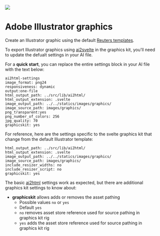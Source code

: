 ![](https://graphics.thomsonreuters.com/style-assets/images/logos/reuters-graphics-logo/svg/graphics-logo-color-dark.svg)

# Adobe Illustrator graphics

Create an Illustrator graphic using the default [Reuters templates](https://github.com/reuters-graphics/ai2html/tree/master/Reuters-Template).

To export Illustrator graphics using [ai2svelte](https://github.com/reuters-graphics/ai2html/blob/master/ai2svelte.js) in the graphics kit, you'll need to update the defualt settings in your AI file.

For a **quick start**, you can replace the entire settings block in your AI file with the text below:

```
ai2html-settings
image_format: png24
responsiveness: dynamic
output:one-file
html_output_path: ../src/lib/ai2html/
html_output_extension: .svelte
image_output_path: ../../statics/images/graphics/
image_source_path: images/graphics/
png_transparent:yes
png_number_of_colors: 256
jpg_quality: 70
graphicskit: yes
```

For reference, here are the settings specific to the svelte graphics kit that change from the default Illustrator template:

```
html_output_path: ../src/lib/ai2html/
html_output_extension: .svelte
image_output_path: ../../statics/images/graphics/
image_source_path: images/graphics/
include_resizer_widths: no
include_resizer_script: no
graphicskit: yes
```

The basic [ai2html](http://ai2html.org/) settings work as expected, but there are additional graphics kit settings to know about:

- **graphicskit** allows adds or removes the asset pathing
  - Possible values `no` or `yes`
  - Default `yes`
  - `no` removes asset store reference used for source pathing in graphics kit rig
  - `yes` adds the asset store reference used for source pathing in graphics kit rig
